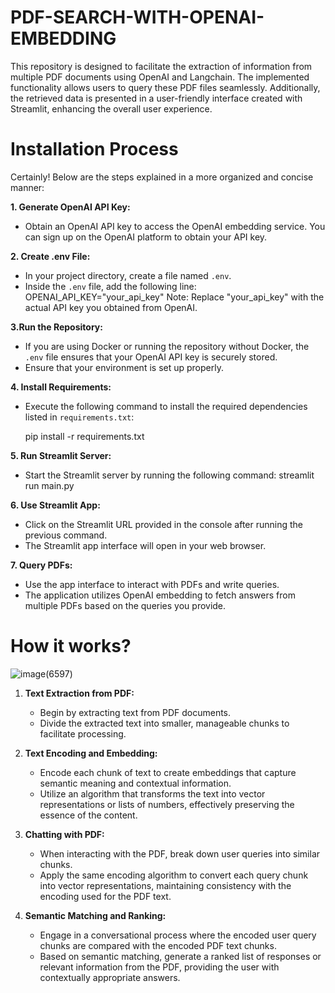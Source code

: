 # PDF-SEARCH-WITH-OPENAI-EMBEDDING
This repository is designed to facilitate the extraction of information from multiple PDF documents using OpenAI and Langchain. The implemented functionality allows users to query these PDF files seamlessly. Additionally, the retrieved data is presented in a user-friendly interface created with Streamlit, enhancing the overall user experience.



# Installation Process

Certainly! Below are the steps explained in a more organized and concise manner:

<b> 1. Generate OpenAI API Key:</b>
   * Obtain an OpenAI API key to access the OpenAI embedding service. You can sign up on the OpenAI platform to obtain your API key.

<b> 2. Create .env File:</b>
   * In your project directory, create a file named `.env`.
   * Inside the `.env` file, add the following line:
     OPENAI_API_KEY="your_api_key"
     Note: Replace "your_api_key" with the actual API key you obtained from OpenAI.

<b>3.Run the Repository:</b>
  * If you are using Docker or running the repository without Docker, the `.env` file ensures that your OpenAI API key is securely stored.
  * Ensure that your environment is set up properly.

<b>4. Install Requirements:</b>
  * Execute the following command to install the required dependencies listed in `requirements.txt`:
    
     pip install -r requirements.txt


<b> 5. Run Streamlit Server:</b>
   *  Start the Streamlit server by running the following command:
     streamlit run main.py

<b> 6. Use Streamlit App:</b>
  *   Click on the Streamlit URL provided in the console after running the previous command.
  *  The Streamlit app interface will open in your web browser.

<b> 7. Query PDFs:</b>
  * Use the app interface to interact with PDFs and write queries.
  * The application utilizes OpenAI embedding to fetch answers from multiple PDFs based on the queries you provide.



# How it works?

![image(6597)](https://github.com/Bishow-99/PDF-SEARCH-WITH-OPENAI-EMBEDDING/assets/80660041/399c37c8-7719-4314-b3ca-fec1c0632713)


1. **Text Extraction from PDF:**
   *  Begin by extracting text from PDF documents.
   *  Divide the extracted text into smaller, manageable chunks to facilitate processing.

2. **Text Encoding and Embedding:**
   *   Encode each chunk of text to create embeddings that capture semantic meaning and contextual information.
   *   Utilize an algorithm that transforms the text into vector representations or lists of numbers, effectively preserving the essence of the content.

3. **Chatting with PDF:**
   *  When interacting with the PDF, break down user queries into similar chunks.
   *  Apply the same encoding algorithm to convert each query chunk into vector representations, maintaining consistency with the encoding used for the PDF text.

4. **Semantic Matching and Ranking:**
   *  Engage in a conversational process where the encoded user query chunks are compared with the encoded PDF text chunks.
   *  Based on semantic matching, generate a ranked list of responses or relevant information from the PDF, providing the user with contextually appropriate answers.
